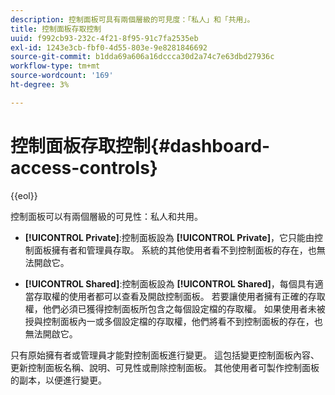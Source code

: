 ```yaml
---
description: 控制面板可具有兩個層級的可見度：「私人」和「共用」。
title: 控制面板存取控制
uuid: f992cb93-232c-4f21-8f95-91c7fa2535eb
exl-id: 1243e3cb-fbf0-4d55-803e-9e8281846692
source-git-commit: b1dda69a606a16dccca30d2a74c7e63dbd27936c
workflow-type: tm+mt
source-wordcount: '169'
ht-degree: 3%

---
```


# 控制面板存取控制{#dashboard-access-controls}

{{eol}}

控制面板可以有兩個層級的可見性：私人和共用。

* **[!UICONTROL Private]**:控制面板設為 **[!UICONTROL Private]**，它只能由控制面板擁有者和管理員存取。 系統的其他使用者看不到控制面板的存在，也無法開啟它。

* **[!UICONTROL Shared]**:控制面板設為 **[!UICONTROL Shared]**，每個具有適當存取權的使用者都可以查看及開啟控制面板。 若要讓使用者擁有正確的存取權，他們必須已獲得控制面板所包含之每個設定檔的存取權。 如果使用者未被授與控制面板內一或多個設定檔的存取權，他們將看不到控制面板的存在，也無法開啟它。

只有原始擁有者或管理員才能對控制面板進行變更。 這包括變更控制面板內容、更新控制面板名稱、說明、可見性或刪除控制面板。 其他使用者可製作控制面板的副本，以便進行變更。
